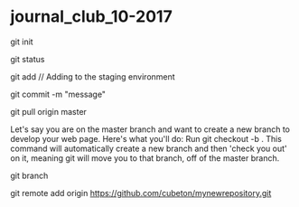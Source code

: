 # journal_club_10-2017
git init

git status

git add <filename> // Adding to the staging environment



git commit -m "message"


git pull origin master









Let's say you are on the master branch and want to create a new branch to develop your web page. Here's what you'll do: Run git checkout -b <my branch name>. This command will automatically create a new branch and then 'check you out' on it, meaning git will move you to that branch, off of the master branch.


git branch


git remote add origin https://github.com/cubeton/mynewrepository.git



